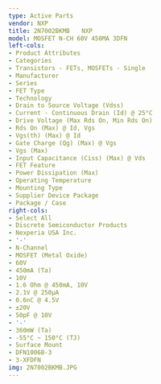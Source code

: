 ```yaml
---
type: Active Parts
vendor: NXP
title: 2N7002BKMB　　NXP
model: MOSFET N-CH 60V 450MA 3DFN
left-cols:
- Product Attributes
- Categories
- Transistors - FETs, MOSFETs - Single
- Manufacturer
- Series
- FET Type
- Technology
- Drain to Source Voltage (Vdss)
- Current - Continuous Drain (Id) @ 25°C
- Drive Voltage (Max Rds On, Min Rds On)
- Rds On (Max) @ Id, Vgs
- Vgs(th) (Max) @ Id
- Gate Charge (Qg) (Max) @ Vgs
- Vgs (Max)
- Input Capacitance (Ciss) (Max) @ Vds
- FET Feature
- Power Dissipation (Max)
- Operating Temperature
- Mounting Type
- Supplier Device Package
- Package / Case
right-cols:
- Select All
- Discrete Semiconductor Products
- Nexperia USA Inc.
- '-'
- N-Channel
- MOSFET (Metal Oxide)
- 60V
- 450mA (Ta)
- 10V
- 1.6 Ohm @ 450mA, 10V
- 2.1V @ 250µA
- 0.6nC @ 4.5V
- ±20V
- 50pF @ 10V
- '-'
- 360mW (Ta)
- -55°C ~ 150°C (TJ)
- Surface Mount
- DFN1006B-3
- 3-XFDFN
img: 2N7002BKMB.JPG
---
```


